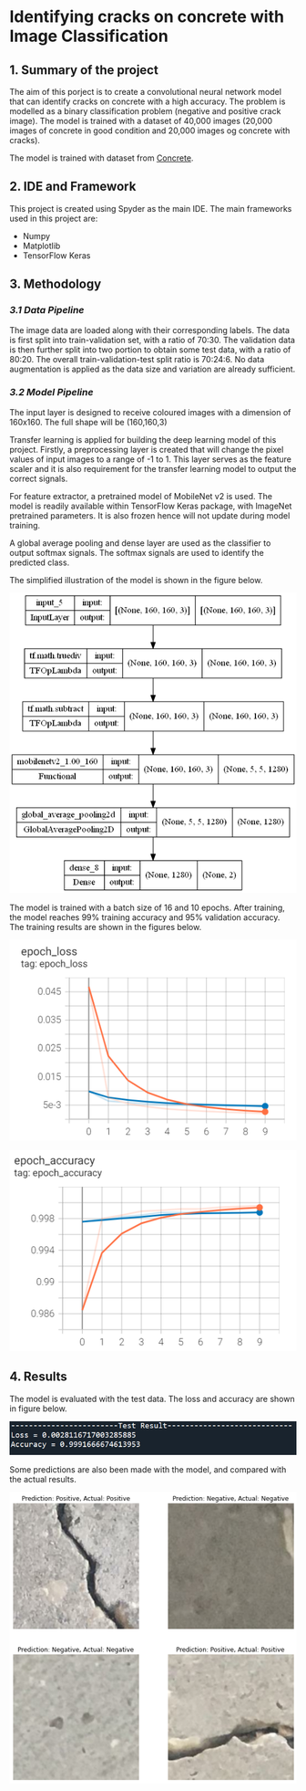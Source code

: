 # Identifying cracks on concrete with Image Classification

## 1. Summary of the project
The aim of this porject is to create a convolutional neural network model that can identify cracks on concrete with a high accuracy.
The problem is modelled as a binary classification problem (negative and positive crack image). 
The model is trained with a dataset of 40,000 images (20,000 images of concrete in good condition and 20,000 images og concrete with cracks).

The model is trained with dataset from [Concrete](https://data.mendeley.com/datasets/5y9wdsg2zt/2).

## 2. IDE and Framework
This project is created using Spyder as the main IDE. The main frameworks used in this project are:
- Numpy
- Matplotlib
- TensorFlow Keras

## 3. Methodology

### _3.1 Data Pipeline_
The image data are loaded along with their corresponding labels. The data is first split into train-validation set, with a ratio of 70:30.
The validation data is then further split into two portion to obtain some test data, with a ratio of 80:20. The overall train-validation-test
split ratio is 70:24:6. No data augmentation is applied as the data size and variation are already sufficient.

### _3.2 Model Pipeline_
The input layer is designed to receive coloured images with a dimension of 160x160. The full shape will be (160,160,3)

Transfer learning is applied for building the deep learning model of this project. Firstly, a preprocessing layer is created that will change the pixel values of input images to a range of -1 to 1. 
This layer serves as the feature scaler and it is also requirement for the transfer learning model to output the correct signals.

For feature extractor, a pretrained model of MobileNet v2 is used. The model is readily available within TensorFlow Keras package, with ImageNet pretrained parameters.
It is also frozen hence will not update during model training.

A global average pooling and dense layer are used as the classifier to output softmax signals. The softmax signals are used to identify the predicted class.

The simplified illustration of the model is shown in the figure below.

![alt text](https://github.com/paan234/AI05-repo-3/blob/main/Image/Model.png )

The model is trained with a batch size of 16 and 10 epochs. After training, the model reaches 99% training accuracy and 95% validation accuracy. 
The training results are shown in the figures below.

![alt text](https://github.com/paan234/AI05-repo-3/blob/main/Image/loss_graph.png)

![alt text](https://github.com/paan234/AI05-repo-3/blob/main/Image/accuracy_graph.png)

## 4. Results
The model is evaluated with the test data. The loss and accuracy are shown in figure below.

![alt text](https://github.com/paan234/AI05-repo-3/blob/main/Image/Test_result.png)

Some predictions are also been made with the model, and compared with the actual results.

![alt text](https://github.com/paan234/AI05-repo-3/blob/main/Image/Result.png)
